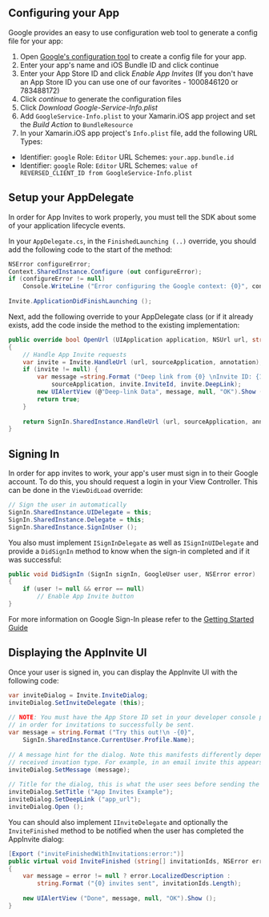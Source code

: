 Configuring your App
--------------------

Google provides an easy to use configuration web tool to generate a config file for your app:  

1. Open [Google's configuration tool][1] to create a config file for your app.
2. Enter your app's name and iOS Bundle ID and click continue
3. Enter your App Store ID and click *Enable App Invites*
   (If you don't have an App Store ID you can use one of our favorites - 1000846120 or 783488172)
4. Click *continue* to generate the configuration files
5. Click *Download Google-Service-Info.plist*
6. Add `GoogleService-Info.plist` to your Xamarin.iOS app project and set the *Build Action* to `BundleResource`
7. In your Xamarin.iOS app project's `Info.plist` file, add the following URL Types:
  - Identifier: `google` Role: `Editor` URL Schemes: `your.app.bundle.id` 
  - Identifier: `google` Role: `Editor` URL Schemes: `value of REVERSED_CLIENT_ID from GoogleService-Info.plist`
  

Setup your AppDelegate
----------------------

In order for App Invites to work properly, you must tell the SDK about some of your application lifecycle events.

In your `AppDelegate.cs`, in the `FinishedLaunching (..)` override, you should add the following code to the start of the method:

```csharp
NSError configureError;
Context.SharedInstance.Configure (out configureError);
if (configureError != null)
	Console.WriteLine ("Error configuring the Google context: {0}", configureError);
 
Invite.ApplicationDidFinishLaunching ();
```

Next, add the following override to your AppDelegate class (or if it already exists, add the code inside the method to the existing implementation:

```csharp
public override bool OpenUrl (UIApplication application, NSUrl url, string sourceApplication, NSObject annotation)
{
	// Handle App Invite requests
	var invite = Invite.HandleUrl (url, sourceApplication, annotation);
	if (invite != null) {
		var message =string.Format ("Deep link from {0} \nInvite ID: {1}\nApp URL: {2}",
			sourceApplication, invite.InviteId, invite.DeepLink);
		new UIAlertView (@"Deep-link Data", message, null, "OK").Show ();
		return true;
	}
 
	return SignIn.SharedInstance.HandleUrl (url, sourceApplication, annotation);
}
```


Signing In
----------

In order for app invites to work, your app's user must sign in to their Google account.  To do this, you should request a login in your View Controller.  This can be done in the `ViewDidLoad` override:

```csharp
// Sign the user in automatically
SignIn.SharedInstance.UIDelegate = this;
SignIn.SharedInstance.Delegate = this;
SignIn.SharedInstance.SignInUser ();
```
You also must implement `ISignInDelegate` as well as `ISignInUIDelegate` and provide a `DidSignIn` method to know when the sign-in completed and if it was successful:

```csharp
public void DidSignIn (SignIn signIn, GoogleUser user, NSError error)
{
	if (user != null && error == null)
		// Enable App Invite button
}
```
For more information on Google Sign-In please refer to the [Getting Started Guide][2]

Displaying the AppInvite UI
---------------------------

Once your user is signed in, you can display the AppInvite UI with the following code:

```csharp
var inviteDialog = Invite.InviteDialog;
inviteDialog.SetInviteDelegate (this);
 
// NOTE: You must have the App Store ID set in your developer console project
// in order for invitations to successfully be sent.
var message = string.Format ("Try this out!\n -{0}",
	SignIn.SharedInstance.CurrentUser.Profile.Name);
 
// A message hint for the dialog. Note this manifests differently depending on the
// received invation type. For example, in an email invite this appears as the subject.
inviteDialog.SetMessage (message);
 
// Title for the dialog, this is what the user sees before sending the invites.
inviteDialog.SetTitle ("App Invites Example");
inviteDialog.SetDeepLink ("app_url");
inviteDialog.Open ();
```

You can should also implement `IInviteDelegate` and optionally the `InviteFinished` method to be notified when the user has completed the AppInvite dialog:

```csharp
[Export ("inviteFinishedWithInvitations:error:")]
public virtual void InviteFinished (string[] invitationIds, NSError error)
{
	var message = error != null ? error.LocalizedDescription :
		string.Format ("{0} invites sent", invitationIds.Length);
 
	new UIAlertView ("Done", message, null, "OK").Show ();
}
```

[1]: https://developers.google.com/mobile/add?platform=ios&cntapi=appinvite
[2]: http://components.xamarin.com/gettingstarted/googleiosappinvite
